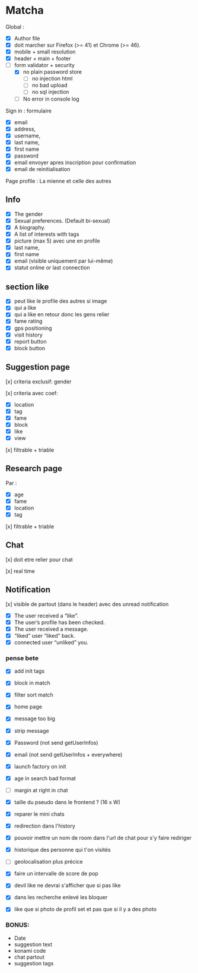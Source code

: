 # Matcha

Global :

- [x] Author file
- [x] doit marcher sur Firefox (>= 41) et Chrome (>= 46).
- [x] mobile + small resolution
- [x] header + main + footer
- [ ] form validator + security
  - [x] no plain password store
    - [ ] no injection html
    - [ ] no bad upload
    - [ ] no sql injection
  - [ ] No error in console log

Sign in :
formulaire

- [x] email
- [x] address,
- [x] username,
- [x] last name,
- [x] first name
- [x] password
- [x] email envoyer apres inscription pour confirmation
- [x] email de reinitialisation

Page profile :
La mienne et celle des autres

## Info

- [x] The gender
- [x] Sexual preferences. (Default bi-sexual)
- [x] A biography.
- [x] A list of interests with tags
- [x] picture (max 5) avec une en profile
- [x] last name,
- [x] first name
- [x] email (visible uniquement par lui-même)
- [x] statut online or last connection

## section like

- [x] peut like le profile des autres si image
- [x] qui a like
- [x] qui a like en retour donc les gens relier
- [x] fame rating
- [x] gps positioning
- [x] visit history
- [x] report button
- [x] block button

## Suggestion page

[x] criteria exclusif: gender

[x] criteria avec coef:

- [x] location
- [x] tag
- [x] fame
- [x] block
- [x] like
- [x] view

[x] filtrable + triable

## Research page

Par :

- [x] age
- [x] fame
- [x] location
- [x] tag

[x] filtrable + triable

## Chat

[x] doit etre relier pour chat

[x] real time

## Notification

[x] visible de partout (dans le header) avec des unread notification

- [x] The user received a “like”.
- [x] The user’s profile has been checked.
- [x] The user received a message.
- [x] “liked” user “liked” back.
- [x] connected user “unliked” you.

### pense bete

- [x] add init tags
- [x] block in match
- [x] filter sort match
- [x] home page
- [x] message too big
- [x] strip message

- [x] Password (not send getUserInfos)
- [x] email (not send getUserInfos + everywhere)

- [x] launch factory on init

- [x] age in search bad format

- [ ] margin at right in chat

- [x] taille du pseudo dans le frontend ? (16 x W)

- [x] reparer le mini chats
- [x] redirection dans l'history
- [x] pouvoir mettre un nom de room dans l'url de chat pour s'y faire rediriger
- [x] historique des personne qui t'on visités
- [ ] geolocalisation plus précice
- [x] faire un intervalle de score de pop
- [x] devil like ne devrai s'afficher que si pas like
- [x] dans les recherche enlevé les bloquer
- [x] like que si photo de profil set et pas que si il y a des photo

### BONUS:
- Date
- suggestion text
- konami code
- chat partout
- suggestion tags